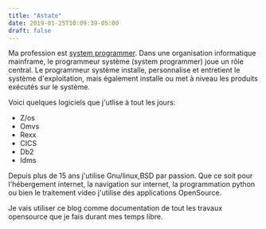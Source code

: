 ```yaml
---
title: "Astate"
date: 2019-01-25T10:09:39-05:00
draft: false
---
```


Ma profession est [system programmer](https://www.ibm.com/support/knowledgecenter/zosbasics/com.ibm.zos.zmainframe/zconc_sysprogrole.htm). 
Dans une organisation informatique mainframe, le programmeur système (system programmer) joue un rôle central. Le programmeur système installe, personnalise et entretient le système d'exploitation, mais également installe ou met à niveau les produits exécutés sur le système.

Voici quelques logiciels que j'utlise à tout les jours: 

- Z/os
- Omvs
- Rexx
- CICS
- Db2
- Idms 

Depuis plus de 15 ans j'utilise Gnu/linux,BSD par passion. Que ce soit pour l'hébergement internet, la navigation sur internet, la programmation python ou bien le traitement video j'utilise des applications OpenSource.

Je vais utiliser ce blog comme documentation de tout les travaux opensource que je fais durant mes temps libre.
